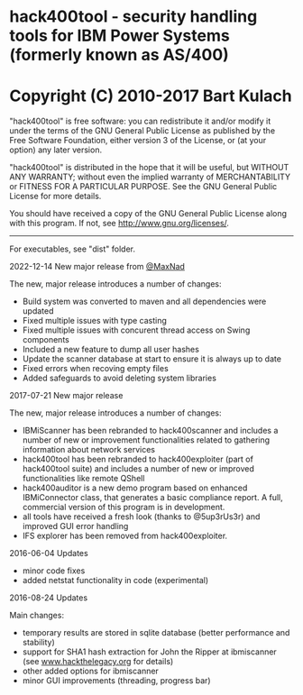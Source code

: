 # hack400tool - security handling tools for IBM Power Systems (formerly known as AS/400)
# Copyright (C) 2010-2017  Bart Kulach

"hack400tool" is free software: you can redistribute it and/or modify
it under the terms of the GNU General Public License as published by
the Free Software Foundation, either version 3 of the License, or
(at your option) any later version.

"hack400tool" is distributed in the hope that it will be useful,
but WITHOUT ANY WARRANTY; without even the implied warranty of
MERCHANTABILITY or FITNESS FOR A PARTICULAR PURPOSE.  See the
GNU General Public License for more details.

You should have received a copy of the GNU General Public License
along with this program.  If not, see <http://www.gnu.org/licenses/>.

------------------------------------------------------------------------------------------
For executables, see "dist" folder.

2022-12-14 New major release from [@MaxNad](https://github.com/MaxNad)

The new, major release introduces a number of changes:
- Build system was converted to maven and all dependencies were updated
- Fixed multiple issues with type casting
- Fixed multiple issues with concurent thread access on Swing components
- Included a new feature to dump all user hashes
- Update the scanner database at start to ensure it is always up to date
- Fixed errors when recoving empty files
- Added safeguards to avoid deleting system libraries

2017-07-21 New major release

The new, major release introduces a number of changes:
- IBMiScanner has been rebranded to hack400scanner and includes a number of new or improvement functionalities related to gathering information about network services
- hack400tool has been rebranded to hack400exploiter (part of hack400tool suite) and includes a number of new or improved functionalities like remote QShell
- hack400auditor is a new demo program based on enhanced IBMiConnector class, that generates a basic compliance report. A full, commercial version of this program is in development.
- all tools have received a fresh look (thanks to @5up3rUs3r) and improved GUI error handling
- IFS explorer has been removed from hack400exploiter.

2016-06-04 Updates
- minor code fixes
- added netstat functionality in code (experimental)

2016-08-24 Updates

Main changes:
- temporary results are stored in sqlite database (better performance and stability)
- support for SHA1 hash extraction for John the Ripper at ibmiscanner (see www.hackthelegacy.org for details)
- other added options for ibmiscanner 
- minor GUI improvements (threading, progress bar)
